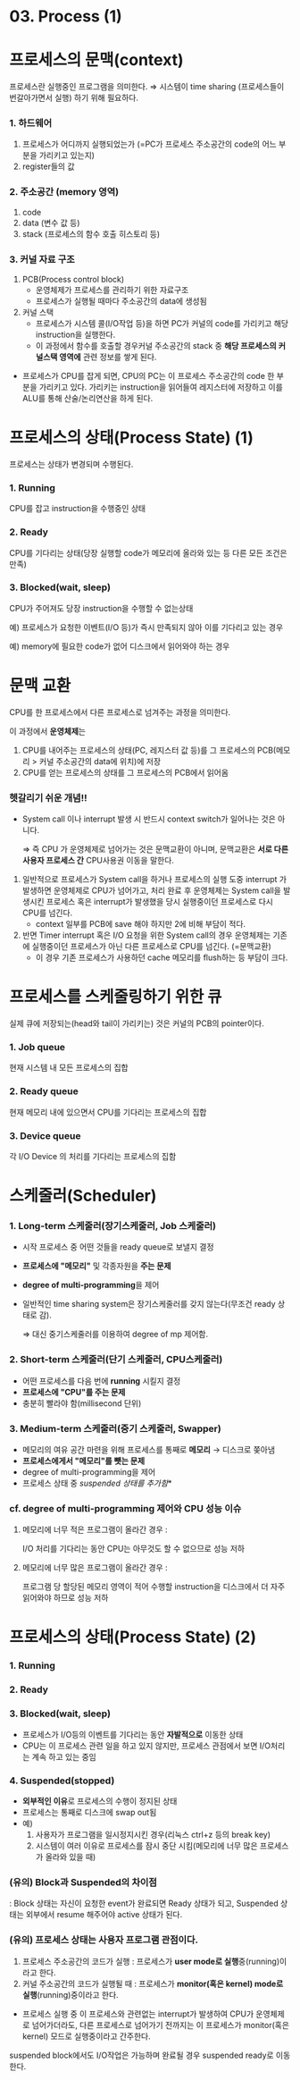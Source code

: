 # 03. Process (1)


# 프로세스의 문맥(context)
프로세스란 실행중인 프로그램을 의미한다.
⇒ 시스템이 time sharing (프로세스들이 번갈아가면서 실행) 하기 위해 필요하다.

### 1. **하드웨어**

1. 프로세스가 어디까지 실행되었는가 (=PC가 프로세스 주소공간의 code의 어느 부분을 가리키고 있는지)
2. register들의 값

### 2. **주소공간** (memory 영역)

1. code
2. data (변수 값 등)
3. stack (프로세스의 함수 호출 히스토리 등)

### 3. **커널 자료 구조**

1. PCB(Process control block)
    - 운영체제가 프로세스를 관리하기 위한 자료구조
    - 프로세스가 실행될 때마다 주소공간의 data에 생성됨
2. 커널 스택
    - 프로세스가 시스템 콜(I/O작업 등)을 하면 PC가 커널의 code를 가리키고 해당 instruction을 실행한다.
    - 이 과정에서 함수를 호출할 경우커널 주소공간의 stack 중 **해당 프로세스의 커널스택 영역에** 관련 정보를 쌓게 된다.

- 프로세스가 CPU를 잡게 되면, CPU의 PC는 이 프로세스 주소공간의 code 한 부분을 가리키고 있다. 가리키는 instruction을 읽어들여 레지스터에 저장하고  이를 ALU를 통해 산술/논리연산을 하게 된다.

# 프로세스의 상태(Process State) (1)

프로세스는 상태가 변경되며 수행된다.

### 1. Running

CPU를 잡고 instruction을 수행중인 상태

### 2. Ready

CPU를 기다리는 상태(당장 실행할 code가 메모리에 올라와 있는 등 다른 모든 조건은 만족)

### 3. Blocked(wait, sleep)

CPU가 주어져도 당장 instruction을 수행할 수 없는상태

예) 프로세스가 요청한 이벤트(I/O 등)가 즉시 만족되지 않아 이를 기다리고 있는 경우

예) memory에 필요한 code가 없어 디스크에서 읽어와야 하는 경우


# 문맥 교환

CPU를 한 프로세스에서 다른 프로세스로 넘겨주는 과정을 의미한다.

이 과정에서 **운영체제**는 

1. CPU를 내어주는 프로세스의 상태(PC, 레지스터 값 등)를 그 프로세스의 PCB(메모리 > 커널 주소공간의 data에 위치)에 저장
2. CPU를 얻는 프로세스의 상태를 그 프로세스의 PCB에서 읽어옴


### 헷갈리기 쉬운 개념!!

- System call 이나 interrupt 발생 시 반드시 context switch가 일어나는 것은 아니다.

    ⇒ 즉 CPU 가 운영체제로 넘어가는 것은 문맥교환이 아니며, 문맥교환은 **서로 다른 사용자 프로세스 간** CPU사용권 이동을 말한다.

1. 일반적으로 프로세스가 System call을 하거나 프로세스의 실행 도중 interrupt 가 발생하면 운영체제로 CPU가 넘어가고, 처리 완료 후 운영체제는 System call을 발생시킨 프로세스 혹은 interrupt가 발생했을 당시 실행중이던 프로세스로 다시 CPU를 넘긴다.
    - context 일부를 PCB에 save 해야 하지만 2에  비해 부담이 적다.
2. 반면 Timer interrupt 혹은 I/O 요청을 위한 System call의 경우 운영체제는 기존에 실행중이던 프로세스가 아닌 다른 프로세스로 CPU를 넘긴다. (=문맥교환)
    - 이 경우 기존 프로세스가 사용하던 cache 메모리를 flush하는 등 부담이 크다.

# 프로세스를 스케줄링하기 위한 큐

실제 큐에 저장되는(head와 tail이 가리키는) 것은 커널의 PCB의 pointer이다.

### 1. Job queue

현재 시스템 내 모든 프로세스의 집합

### 2. Ready queue

현재 메모리 내에 있으면서 CPU를 기다리는 프로세스의 집합

### 3. Device queue

각 I/O Device 의 처리를 기다리는 프로세스의 집함


# 스케줄러(Scheduler)

### 1. Long-term 스케줄러(장기스케줄러, Job 스케줄러)

- 시작 프로세스 중 어떤 것들을 ready queue로 보낼지 결정
- **프로세스에 "메모리"** 및 각종자원을 **주는 문제**
- **degree of multi-programming**을 제어
- 일반적인 time sharing system은 장기스케줄러를 갖지 않는다(무조건 ready 상태로 감).

    ⇒ 대신 중기스케줄러를 이용하여 degree of mp 제어함.

### 2. Short-term 스케줄러(단기 스케줄러, CPU스케줄러)

- 어떤 프로세스를 다음 번에 **running** 시킬지 결정
- **프로세스에 "CPU"를 주는 문제**
- 충분히 빨라야 함(millisecond 단위)

### 3. Medium-term 스케줄러(중기 스케줄러, Swapper)

- 메모리의 여유 공간 마련을 위해 프로세스를 통째로 **메모리** → 디스크로 쫒아냄
- **프로세스에게서 "메모리"를 뺏는 문제**
- degree of multi-programming을 제어
- 프로세스 상태 중 **suspended* 상태를 추가함**

### cf. degree of multi-programming 제어와 CPU 성능 이슈

1. 메모리에 너무 적은 프로그램이 올라간 경우 :

    I/O 처리를 기다리는 동안 CPU는 아무것도 할 수 없으므로 성능 저하

2. 메모리에 너무 많은 프로그램이 올라간 경우 :

    프로그램 당 할당된 메모리 영역이 적어 수행할 instruction을 디스크에서 더 자주 읽어와야 하므로 성능 저하


# 프로세스의 상태(Process State) (2)

### 1. Running

### 2. Ready

### 3. Blocked(wait, sleep)

- 프로세스가 I/O등의 이벤트를 기다리는 동안 **자발적으로** 이동한 상태
- CPU는 이 프로세스 관련 일을 하고 있지 않지만, 프로세스 관점에서 보면 I/O처리는 계속 하고 있는 중임

### 4. Suspended(stopped)

- **외부적인 이유**로 프로세스의 수행이 정지된 상태
- 프로세스는 통째로 디스크에 swap out됨
- 예)
    1. 사용자가 프로그램을 일시정지시킨 경우(리눅스 ctrl+z 등의 break key) 
    2. 시스템이 여러 이유로 프로세스를 잠시 중단 시킴(메모리에 너무 많은 프로세스가 올라와 있을 때)

### (유의) Block과 Suspended의 차이점

: Block 상태는 자신이 요청한 event가 완료되면 Ready 상태가 되고, Suspended 상태는 외부에서 resume 해주어야 active 상태가 된다.


### (유의) 프로세스 상태는 사용자 프로그램 관점이다.

1. 프로세스 주소공간의 코드가 실행 : 프로세스가 **user mode로 실행**중(running)이라고 한다.
2. 커널 주소공간의 코드가 실행될 때 : 프로세스가 **monitor(혹은 kernel) mode로 실행**(running)중이라고 한다.
- 프로세스 실행 중 이 프로세스와 관련없는 interrupt가 발생하여 CPU가 운영체제로 넘어가더라도, 다른 프로세스로 넘어가기 전까지는 이 프로세스가 monitor(혹은 kernel) 모드로 실행중이라고 간주한다.


suspended block에서도 I/O작업은 가능하며 완료될 경우 suspended ready로 이동한다.
